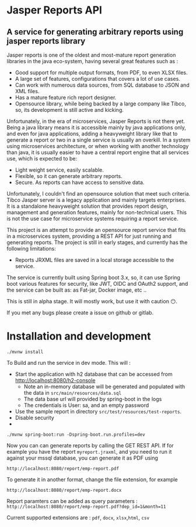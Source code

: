 # Jasper Reports API
## A service for generating arbitrary reports using jasper reports library

Jasper reports is one of the oldest and most-mature report generation libraries in the java eco-system, having several great features such as :
- Good support for multiple output formats, from PDF, to even XLSX files.
- A large set of features, configurations that covers a lot of use cases.
- Can work with numerous data sources, from SQL database to JSON and XML files.
- Has a mature feature rich report designer.
- Opensource library, while being backed by a large company like Tibco, so, its development is still active and kicking.

Unfortunately, in the era of microservices, Jasper Reports is not there yet. Being a java library means it is accessible mainly by java applications only, and even for java applications, adding a heavyweight library like that to generate a report or two in a single service is usually an overkill.
In a system using microservices architecture, or when working with another technology than java, it is usually easier to have a central report engine that all services use, which is expected to be:
- Light weight service, easily scalable.
- Flexible, so it can generate arbitrary reports.
- Secure. As reports can have access to sensitive data.

Unfortunately, I couldn't find an opensource solution that meet such criteria. Tibco Jasper server is a legacy application and mainly targets enterprises. It is a standalone heavyweight solution that provides report design, management and generation features, mainly for non-technical users. This is not the use case for microservice systems requiring a report service.

This project is an attempt to provide an opensource report service that fits in a microservices system, providing a REST API for just running and generating reports.
The project is still in early stages, and currently has the following limitations:
- Reports JRXML files are saved in a local storage accessible to the service.

The service is currently built using Spring boot 3.x, so, it can use Spring boot various features for security, like JWT, OIDC and OAuth2 support, and the service can be built as: as Fat-jar, Docker image, etc ..

This is still in alpha stage. It will mostly work, but use it with caution 😶.

If you met any bugs please create a issue on github or gitlab.

# Installation and development

```shell
./mvnw install
```

To Build and run the service in dev mode. 
This will :
- Start the application with h2 database that can be accessed from [http://localhost:8080/h2-console](http://localhost:8080/h2-console)
  - Note an in-memory database will be generated and populated with the data in `src/main/resources/data.sql`
  - The data base url will provided by spring-boot in the logs
  - The credentials is User: sa, and an empty password
- Use the sample report in directory `src/test/resources/test-reports`.
- Disable security
- 
```shell
./mvnw spring-boot:run -Dspring-boot.run.profiles=dev
```

Now you can can generate reports by calling the GET REST API. If for example you have the report `myreport.jraxml`, and you need to run it against your mssql database, you can generate it as PDF using

`http://localhost:8080/report/emp-report.pdf`

To generate it in another format, change the file extension, for example

`http://localhost:8080/report/emp-report.docx`

Report paramters can be added as query parameters :
`http://localhost:8080/report/emp-report.pdf?dep_id=1&month=11`

Current supported extensions are : `pdf`, `docx`, `xlsx`,`html`, `csv`